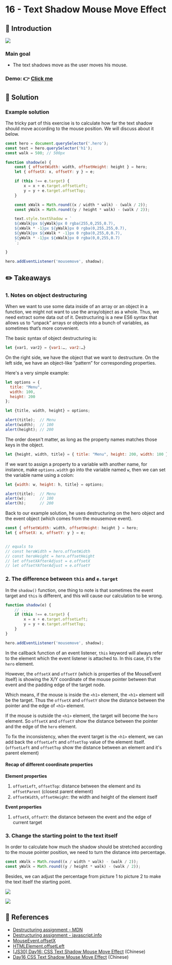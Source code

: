# 16 - Text Shadow Mouse Move Effect
## :eyes: Introduction

![](./screenrecord_1.gif)

### Main goal

- The text shadows move as the user moves his mouse.

### Demo: 👉 [Click me](https://kellychi22.github.io/JavaScript30/16-Mouse-Move-Shadow/) 

## :pushpin: Solution
### Example solution
The tricky part of this exercise is to calculate how far the text shadow should move according to the mouse position. We will discuss about it below.
```javascript
const hero = document.querySelector('.hero');
const text = hero.querySelector('h1');
const walk = 500; // 500px

function shadow(e) {
    const { offsetWidth: width, offsetHeight: height } = hero;
    let { offsetX: x, offsetY: y } = e;

    if (this !== e.target) {
        x = x + e.target.offsetLeft;
        y = y + e.target.offsetTop;
    }

    const xWalk = Math.round((x / width * walk) - (walk / 2));
    const yWalk = Math.round((y / height * walk) - (walk / 2));

    text.style.textShadow = `
    ${xWalk}px ${yWalk}px 0 rgba(255,0,255,0.7),
    ${xWalk * -1}px ${yWalk}px 0 rgba(0,255,255,0.7),
    ${yWalk}px ${xWalk * -1}px 0 rgba(0,255,0,0.7),
    ${yWalk * -1}px ${xWalk}px 0 rgba(0,0,255,0.7)
    `;

}

hero.addEventListener('mousemove', shadow);
```

## :pencil2: Takeaways
### 1. Notes on object destructuring 
When we want to use some data inside of an array or an object in a function, we might not want to use the array/object as a whole. Thus, we need extract some data out of it. Destructuring is a new ES6 syntax that allows us to “unpack” arrays or objects into a bunch of variables, as sometimes that’s more convenient.

The basic syntax of object destructuring is:
```javascript
let {var1, var2} = {var1:…, var2:…}
```
On the right side, we have the object that we want to destructure. On the left side, we have an object-like “pattern” for corresponding properties. 

Here's a very simple example:
```javascript
let options = {
  title: "Menu",
  width: 100,
  height: 200
};

let {title, width, height} = options;

alert(title);  // Menu
alert(width);  // 100
alert(height); // 200
```
The order doesn't matter, as long as the property names matches those keys in the object.
```javascript
let {height, width, title} = { title: "Menu", height: 200, width: 100 }
```
If we want to assign a property to a variable with another name, for instance, make `options.width` go into the variable named `w`, then we can set the variable name using a colon:
```javascript
let {width: w, height: h, title} = options;

alert(title);  // Menu
alert(w);      // 100
alert(h);      // 200
```
Back to our example solution, he uses destructuring on the hero object and the event object (which comes from the mousemove event).
```javascript
const { offsetWidth: width, offsetHeight: height } = hero;
let { offsetX: x, offsetY: y } = e;


// equals to 
// const heroWidth = hero.offsetWidth
// const heroHeight = hero.offsetHeight
// let offsetXAfterAdjust = e.offsetX
// let offsetYAfterAdjust = e.offsetY
```
### 2. The difference between `this` and `e.target`

In the `shadow()` function, one thing to note is that sometimes the event target and `this` is different, and this will cause our calculation to be wrong. 

```javascript
function shadow(e) {
    // ...
    if (this !== e.target) {
        x = x + e.target.offsetLeft;
        y = y + e.target.offsetTop;
    }
}

hero.addEventListener('mousemove', shadow);
```
In the callback function of an event listener, `this` keyword will always refer to the element which the event listener is attached to. In this case, it's the `hero` element. 

However, the `offsetX` and `offsetY` (which is properties of the MouseEvent itself) is showing the X/Y coordinate of the mouse pointer between that event and the padding edge of the target node. 

Which means, if the mouse is inside the `<h1>` element, the `<h1>` element will be the target. Thus the `offsetX` and `offsetY` show the distance between the pointer and the edge of `<h1>` element.

If the mouse is outside the `<h1>` element, the target will become the `hero` element. So `offsetX` and `offsetY` show the distance between the pointer and the edge of the `hero` element.

To fix the inconsistency, when the event target is the `<h1>` element, we can add back the `offsetLeft` and `offsetTop` value of the element itself. (`offsetLeft` and `offsetTop` show the distance between an element and it's parent element)

#### Recap of different coordinate properties
**Element properties**

1. `offsetLeft`, `offsetTop`: distance between the element and its `offsetParent` (closest parent element)
2. `offsetWidth`, `offsetHeight`: the width and height of the element itself

**Event properties**

1. `offsetX`, `offsetY`: the distance between the event and the edge of current target

### 3. Change the starting point to the text itself
In order to calculate how much the shadow should be stretched according to the mouse pointer position, we need to turn the distance into percentage. 
```javascript
const xWalk = Math.round((x / width * walk) - (walk / 2));
const yWalk = Math.round((y / height * walk) - (walk / 2));
```
Besides, we can adjust the percentage from picture 1 to picture 2 to make the text itself the starting point.

![](screen_1.jpg)

![](screen_2.jpg)

## :book: References
* [Destructuring assignment - MDN](https://developer.mozilla.org/en-US/docs/Web/JavaScript/Reference/Operators/Destructuring_assignment)
* [Destructuring assignment - javascript.info](https://javascript.info/destructuring-assignment#object-destructuring)
* [MouseEvent.offsetX](https://developer.mozilla.org/en-US/docs/Web/API/MouseEvent/offsetX)
* [HTMLElement.offsetLeft](https://developer.mozilla.org/en-US/docs/Web/API/HTMLElement/offsetLeft)
* [[JS30] Day16: CSS Text Shadow Mouse Move Effect](https://pjchender.dev/js30/js30-day16/) (Chinese)
* [Day16 CSS Text Shadow Mouse Move Effect](https://ithelp.ithome.com.tw/articles/10195679) (Chinese)